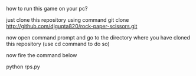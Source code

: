 how to run this game on your pc?

just clone this repository using command git clone http://github.com/djgupta820/rock-paper-scissors.git

now open command prompt and go to the directory where you have cloned this repository (use cd command to do so)

now fire the command below

python rps.py


